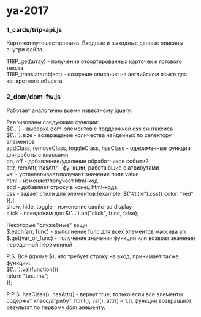 # ya-2017

### 1_cards/trip-api.js
Карточки путешественника. Входные и выходные данные описаны внутри файла.  

TRIP_get(array) - получение отсортированных карточек и готового текста  
TRIP_translate(object) - создание описания на английском языке для конкретного объекта  

### 2_dom/dom-fw.js
Работает аналогично всеми известному jquery.  

Реализованы следующие функции:  
$('...') - выборка dom-элементов с поддержкой css синтаксиса  
$('...').size - возвращание количества найденных по селектору элементов  
addClass, removeClass, toggleClass, hasClass - одноименные функции для работы с классами  
on, off - добавление/удаление обработчиков событий  
attr, remAttr, hasAttr - функции, работающие с атрибутами  
val - устанавливает/получает значение поля value  
html - изменяет/получает html-код  
add - добавляет строку в конец html-кода  
css - задает стили для элементов [example: $("#title").css({ color: "red" });]  
show, hide, toggle - изменение свойства display  
click - псевдоним для $('...').on("click", func, false);  

Некоторые "служебные" вещи:  
$.each(arr, func) - выполнение func для всех элементов массива arr  
$.get(var_or_func) - получение значения функции или возврат значения переданной переменной  

P.S. Всё (кроме $), что требует строку на вход, принимает также функции:  
$('...').val(function(){  
  return "test me";  
});

P.P.S. hasClass(), hasAttr() - вернут true, только если все элементы содержат класс/атрибут. html(), val(), attr() и т.п. функции возвращают результат по первому dom элементу.
